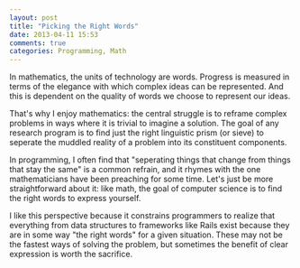 ```yaml
---
layout: post
title: "Picking the Right Words"
date: 2013-04-11 15:53
comments: true
categories: Programming, Math 
---
```


<p>In mathematics, the units of technology are words. Progress is measured in
terms of the elegance with which complex ideas can be represented. And this is
dependent on the quality of words we choose to represent our ideas. </p>
<p>That's why I enjoy mathematics: the central struggle is to reframe complex
problems in ways where it is trivial to imagine a solution. The goal of any
research program is to find just the right linguistic prism (or sieve) to seperate the
muddled reality of a problem into its constituent components.</p>
<p>In programming, I often find that "seperating things that change from things
that stay the same" is a common refrain, and it rhymes with the one
mathematicians have been preaching for some time. Let's just be more
straightforward about it: like math, the goal of computer science is to find the right words to
express yourself.</p>
<p>I like this perspective because it constrains programmers to realize that
everything from data structures to frameworks like Rails exist because they are
in some way "the right words" for a given situation. These may not be the
fastest ways of solving the problem, but sometimes the benefit of clear
expression is worth the sacrifice.</p>
